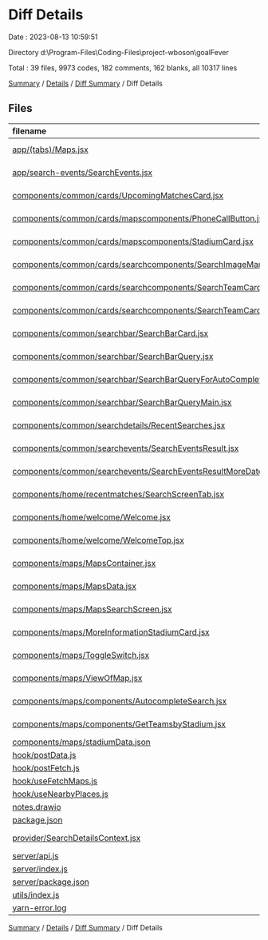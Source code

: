# Diff Details

Date : 2023-08-13 10:59:51

Directory d:\\Program-Files\\Coding-Files\\project-wboson\\goalFever

Total : 39 files,  9973 codes, 182 comments, 162 blanks, all 10317 lines

[Summary](results.md) / [Details](details.md) / [Diff Summary](diff.md) / Diff Details

## Files
| filename | language | code | comment | blank | total |
| :--- | :--- | ---: | ---: | ---: | ---: |
| [app/(tabs)/Maps.jsx](/app/(tabs)/Maps.jsx) | JavaScript JSX | 5 | 0 | 0 | 5 |
| [app/search-events/SearchEvents.jsx](/app/search-events/SearchEvents.jsx) | JavaScript JSX | 171 | 12 | 21 | 204 |
| [components/common/cards/UpcomingMatchesCard.jsx](/components/common/cards/UpcomingMatchesCard.jsx) | JavaScript JSX | 2 | 0 | 0 | 2 |
| [components/common/cards/mapscomponents/PhoneCallButton.jsx](/components/common/cards/mapscomponents/PhoneCallButton.jsx) | JavaScript JSX | 57 | 0 | 5 | 62 |
| [components/common/cards/mapscomponents/StadiumCard.jsx](/components/common/cards/mapscomponents/StadiumCard.jsx) | JavaScript JSX | 152 | 4 | 4 | 160 |
| [components/common/cards/searchcomponents/SearchImageManagers.jsx](/components/common/cards/searchcomponents/SearchImageManagers.jsx) | JavaScript JSX | -18 | 0 | -3 | -21 |
| [components/common/cards/searchcomponents/SearchTeamCard.jsx](/components/common/cards/searchcomponents/SearchTeamCard.jsx) | JavaScript JSX | 127 | 2 | 6 | 135 |
| [components/common/cards/searchcomponents/SearchTeamCardContainer.jsx](/components/common/cards/searchcomponents/SearchTeamCardContainer.jsx) | JavaScript JSX | 54 | 0 | 7 | 61 |
| [components/common/searchbar/SearchBarCard.jsx](/components/common/searchbar/SearchBarCard.jsx) | JavaScript JSX | -58 | -1 | -5 | -64 |
| [components/common/searchbar/SearchBarQuery.jsx](/components/common/searchbar/SearchBarQuery.jsx) | JavaScript JSX | 1 | 0 | 0 | 1 |
| [components/common/searchbar/SearchBarQueryForAutoComplete.jsx](/components/common/searchbar/SearchBarQueryForAutoComplete.jsx) | JavaScript JSX | 93 | 4 | 4 | 101 |
| [components/common/searchbar/SearchBarQueryMain.jsx](/components/common/searchbar/SearchBarQueryMain.jsx) | JavaScript JSX | 98 | 4 | 4 | 106 |
| [components/common/searchdetails/RecentSearches.jsx](/components/common/searchdetails/RecentSearches.jsx) | JavaScript JSX | -6 | 0 | 0 | -6 |
| [components/common/searchevents/SearchEventsResult.jsx](/components/common/searchevents/SearchEventsResult.jsx) | JavaScript JSX | 164 | 7 | 18 | 189 |
| [components/common/searchevents/SearchEventsResultMoreDates.jsx](/components/common/searchevents/SearchEventsResultMoreDates.jsx) | JavaScript JSX | 171 | 6 | 12 | 189 |
| [components/home/recentmatches/SearchScreenTab.jsx](/components/home/recentmatches/SearchScreenTab.jsx) | JavaScript JSX | -28 | -1 | -7 | -36 |
| [components/home/welcome/Welcome.jsx](/components/home/welcome/Welcome.jsx) | JavaScript JSX | -21 | 0 | -1 | -22 |
| [components/home/welcome/WelcomeTop.jsx](/components/home/welcome/WelcomeTop.jsx) | JavaScript JSX | 60 | 0 | 3 | 63 |
| [components/maps/MapsContainer.jsx](/components/maps/MapsContainer.jsx) | JavaScript JSX | 96 | 1 | 12 | 109 |
| [components/maps/MapsData.jsx](/components/maps/MapsData.jsx) | JavaScript JSX | 34 | 2 | 4 | 40 |
| [components/maps/MapsSearchScreen.jsx](/components/maps/MapsSearchScreen.jsx) | JavaScript JSX | 66 | 0 | 5 | 71 |
| [components/maps/MoreInformationStadiumCard.jsx](/components/maps/MoreInformationStadiumCard.jsx) | JavaScript JSX | 56 | 0 | 5 | 61 |
| [components/maps/ToggleSwitch.jsx](/components/maps/ToggleSwitch.jsx) | JavaScript JSX | 60 | 0 | 4 | 64 |
| [components/maps/ViewOfMap.jsx](/components/maps/ViewOfMap.jsx) | JavaScript JSX | 86 | 120 | 12 | 218 |
| [components/maps/components/AutocompleteSearch.jsx](/components/maps/components/AutocompleteSearch.jsx) | JavaScript JSX | 77 | 13 | 9 | 99 |
| [components/maps/components/GetTeamsbyStadium.jsx](/components/maps/components/GetTeamsbyStadium.jsx) | JavaScript JSX | 84 | 6 | 16 | 106 |
| [components/maps/stadiumData.json](/components/maps/stadiumData.json) | JSON | 8,140 | 0 | 1 | 8,141 |
| [hook/postData.js](/hook/postData.js) | JavaScript | -32 | 0 | -4 | -36 |
| [hook/postFetch.js](/hook/postFetch.js) | JavaScript | -31 | 0 | -5 | -36 |
| [hook/useFetchMaps.js](/hook/useFetchMaps.js) | JavaScript | 23 | 1 | 4 | 28 |
| [hook/useNearbyPlaces.js](/hook/useNearbyPlaces.js) | JavaScript | 16 | 0 | 6 | 22 |
| [notes.drawio](/notes.drawio) | Draw.io | 126 | 0 | 0 | 126 |
| [package.json](/package.json) | JSON | 6 | 0 | 0 | 6 |
| [provider/SearchDetailsContext.jsx](/provider/SearchDetailsContext.jsx) | JavaScript JSX | -11 | 0 | -5 | -16 |
| [server/api.js](/server/api.js) | JavaScript | 24 | 0 | 6 | 30 |
| [server/index.js](/server/index.js) | JavaScript | 36 | 2 | 10 | 48 |
| [server/package.json](/server/package.json) | JSON | 11 | 0 | 1 | 12 |
| [utils/index.js](/utils/index.js) | JavaScript | 10 | 0 | 1 | 11 |
| [yarn-error.log](/yarn-error.log) | log | 72 | 0 | 12 | 84 |

[Summary](results.md) / [Details](details.md) / [Diff Summary](diff.md) / Diff Details